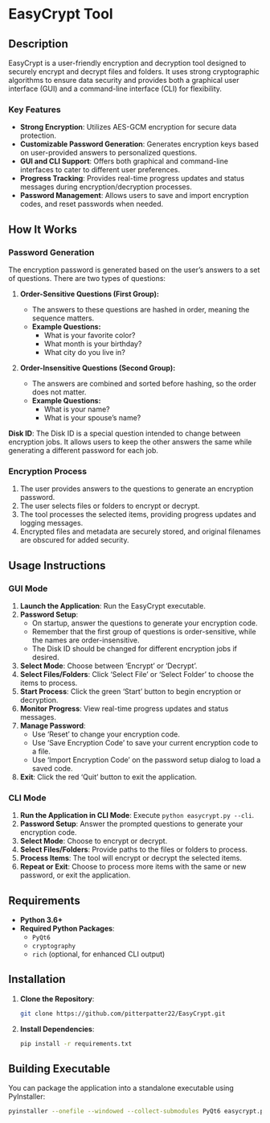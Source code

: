 # EasyCrypt Tool

## Description

EasyCrypt is a user-friendly encryption and decryption tool designed to securely encrypt and decrypt files and folders. It uses strong cryptographic algorithms to ensure data security and provides both a graphical user interface (GUI) and a command-line interface (CLI) for flexibility.

### Key Features

- **Strong Encryption**: Utilizes AES-GCM encryption for secure data protection.
- **Customizable Password Generation**: Generates encryption keys based on user-provided answers to personalized questions.
- **GUI and CLI Support**: Offers both graphical and command-line interfaces to cater to different user preferences.
- **Progress Tracking**: Provides real-time progress updates and status messages during encryption/decryption processes.
- **Password Management**: Allows users to save and import encryption codes, and reset passwords when needed.

## How It Works

### Password Generation

The encryption password is generated based on the user’s answers to a set of questions. There are two types of questions:

1. **Order-Sensitive Questions (First Group):**
   - The answers to these questions are hashed in order, meaning the sequence matters.
   - **Example Questions:**
     - What is your favorite color?
     - What month is your birthday?
     - What city do you live in?

2. **Order-Insensitive Questions (Second Group):**
   - The answers are combined and sorted before hashing, so the order does not matter.
   - **Example Questions:**
     - What is your name?
     - What is your spouse’s name?

**Disk ID**: The Disk ID is a special question intended to change between encryption jobs. It allows users to keep the other answers the same while generating a different password for each job.

### Encryption Process

1. The user provides answers to the questions to generate an encryption password.
2. The user selects files or folders to encrypt or decrypt.
3. The tool processes the selected items, providing progress updates and logging messages.
4. Encrypted files and metadata are securely stored, and original filenames are obscured for added security.

## Usage Instructions

### GUI Mode

1. **Launch the Application**: Run the EasyCrypt executable.
2. **Password Setup**:
   - On startup, answer the questions to generate your encryption code.
   - Remember that the first group of questions is order-sensitive, while the names are order-insensitive.
   - The Disk ID should be changed for different encryption jobs if desired.
3. **Select Mode**: Choose between ‘Encrypt’ or ‘Decrypt’.
4. **Select Files/Folders**: Click ‘Select File’ or ‘Select Folder’ to choose the items to process.
5. **Start Process**: Click the green ‘Start’ button to begin encryption or decryption.
6. **Monitor Progress**: View real-time progress updates and status messages.
7. **Manage Password**:
   - Use ‘Reset’ to change your encryption code.
   - Use ‘Save Encryption Code’ to save your current encryption code to a file.
   - Use ‘Import Encryption Code’ on the password setup dialog to load a saved code.
8. **Exit**: Click the red ‘Quit’ button to exit the application.

### CLI Mode

1. **Run the Application in CLI Mode**: Execute `python easycrypt.py --cli`.
2. **Password Setup**: Answer the prompted questions to generate your encryption code.
3. **Select Mode**: Choose to encrypt or decrypt.
4. **Select Files/Folders**: Provide paths to the files or folders to process.
5. **Process Items**: The tool will encrypt or decrypt the selected items.
6. **Repeat or Exit**: Choose to process more items with the same or new password, or exit the application.

## Requirements

- **Python 3.6+**
- **Required Python Packages**:
  - `PyQt6`
  - `cryptography`
  - `rich` (optional, for enhanced CLI output)

## Installation

1. **Clone the Repository**:

   ```bash
   git clone https://github.com/pitterpatter22/EasyCrypt.git
   ```

2. **Install Dependencies**:

   ```bash
   pip install -r requirements.txt
   ```

## Building Executable

You can package the application into a standalone executable using PyInstaller:


   ```bash
   pyinstaller --onefile --windowed --collect-submodules PyQt6 easycrypt.py
   ```
